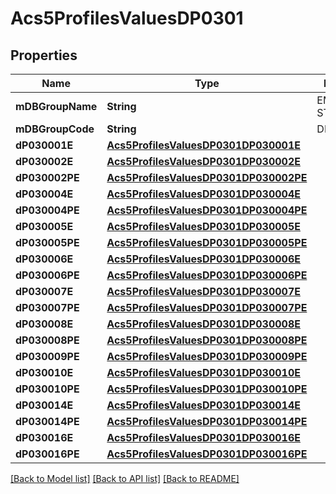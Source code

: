 # Acs5ProfilesValuesDP0301

## Properties
Name | Type | Description | Notes
------------ | ------------- | ------------- | -------------
**mDBGroupName** | **String** | EMPLOYMENT STATUS | 
**mDBGroupCode** | **String** | DP0301 | 
**dP030001E** | [**Acs5ProfilesValuesDP0301DP030001E**](Acs5ProfilesValuesDP0301DP030001E.md) |  | 
**dP030002E** | [**Acs5ProfilesValuesDP0301DP030002E**](Acs5ProfilesValuesDP0301DP030002E.md) |  | 
**dP030002PE** | [**Acs5ProfilesValuesDP0301DP030002PE**](Acs5ProfilesValuesDP0301DP030002PE.md) |  | 
**dP030004E** | [**Acs5ProfilesValuesDP0301DP030004E**](Acs5ProfilesValuesDP0301DP030004E.md) |  | 
**dP030004PE** | [**Acs5ProfilesValuesDP0301DP030004PE**](Acs5ProfilesValuesDP0301DP030004PE.md) |  | 
**dP030005E** | [**Acs5ProfilesValuesDP0301DP030005E**](Acs5ProfilesValuesDP0301DP030005E.md) |  | 
**dP030005PE** | [**Acs5ProfilesValuesDP0301DP030005PE**](Acs5ProfilesValuesDP0301DP030005PE.md) |  | 
**dP030006E** | [**Acs5ProfilesValuesDP0301DP030006E**](Acs5ProfilesValuesDP0301DP030006E.md) |  | 
**dP030006PE** | [**Acs5ProfilesValuesDP0301DP030006PE**](Acs5ProfilesValuesDP0301DP030006PE.md) |  | 
**dP030007E** | [**Acs5ProfilesValuesDP0301DP030007E**](Acs5ProfilesValuesDP0301DP030007E.md) |  | 
**dP030007PE** | [**Acs5ProfilesValuesDP0301DP030007PE**](Acs5ProfilesValuesDP0301DP030007PE.md) |  | 
**dP030008E** | [**Acs5ProfilesValuesDP0301DP030008E**](Acs5ProfilesValuesDP0301DP030008E.md) |  | 
**dP030008PE** | [**Acs5ProfilesValuesDP0301DP030008PE**](Acs5ProfilesValuesDP0301DP030008PE.md) |  | 
**dP030009PE** | [**Acs5ProfilesValuesDP0301DP030009PE**](Acs5ProfilesValuesDP0301DP030009PE.md) |  | 
**dP030010E** | [**Acs5ProfilesValuesDP0301DP030010E**](Acs5ProfilesValuesDP0301DP030010E.md) |  | 
**dP030010PE** | [**Acs5ProfilesValuesDP0301DP030010PE**](Acs5ProfilesValuesDP0301DP030010PE.md) |  | 
**dP030014E** | [**Acs5ProfilesValuesDP0301DP030014E**](Acs5ProfilesValuesDP0301DP030014E.md) |  | 
**dP030014PE** | [**Acs5ProfilesValuesDP0301DP030014PE**](Acs5ProfilesValuesDP0301DP030014PE.md) |  | 
**dP030016E** | [**Acs5ProfilesValuesDP0301DP030016E**](Acs5ProfilesValuesDP0301DP030016E.md) |  | 
**dP030016PE** | [**Acs5ProfilesValuesDP0301DP030016PE**](Acs5ProfilesValuesDP0301DP030016PE.md) |  | 

[[Back to Model list]](../README.md#documentation-for-models) [[Back to API list]](../README.md#documentation-for-api-endpoints) [[Back to README]](../README.md)


